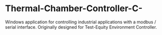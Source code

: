 # Thermal-Chamber-Controller-C-
Windows application for controlling industrial applications with a modbus / serial interface.
Originally designed for Test-Equity Environment Controller.
